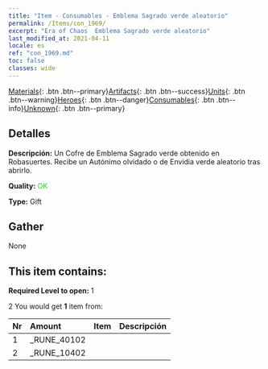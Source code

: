 ```yaml
---
title: "Item - Consumables - Emblema Sagrado verde aleatorio"
permalink: /Items/con_1969/
excerpt: "Era of Chaos  Emblema Sagrado verde aleatorio"
last_modified_at: 2021-04-11
locale: es
ref: "con_1969.md"
toc: false
classes: wide
---
```

 [Materials](/es/Items/){: .btn .btn--primary}[Artifacts](/es/Items/Artifacts/){: .btn .btn--success}[Units](/es/Items/Units/){: .btn .btn--warning}[Heroes](/es/Items/Heroes/){: .btn .btn--danger}[Consumables](/es/Items/Consumables/){: .btn .btn--info}[Unknown](/es/Items/Unknown/){: .btn .btn--primary}

## Detalles
 **Descripción:** Un Cofre de Emblema Sagrado verde obtenido en Robasuertes. Recibe un Autónimo olvidado o de Envidia verde aleatorio tras abrirlo.

 **Quality:** <span style="color: #32CD32">OK</span>

 **Type:** Gift

## Gather

  None

## This item contains:

 **Required Level to open:** 1

 2 You would get **1** item  from:

  | Nr | Amount |     Item    | Descripción |
  |:---|:-------|:------------|:-----------:|
  | 1 | _RUNE_40102 | 
  | 2 | _RUNE_10402 | 
